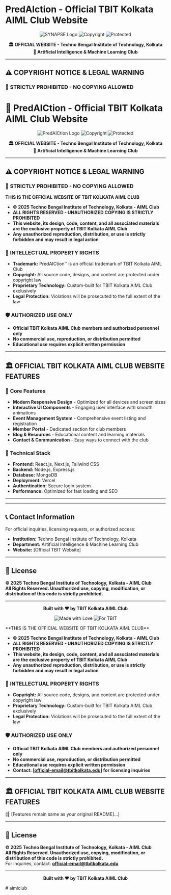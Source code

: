 # PredAIction - Official TBIT Kolkata AIML Club Website

<div align="center">

![SYNAPSE Logo](https://img.shields.io/badge/SYNAPSE-OFFICIAL%20TBIT%20KOLKATA%20AIML-00D4FF?style=for-the-badge&logo=brain&logoColor=white)
![Copyright](https://img.shields.io/badge/©%202025-TBIT%20Kolkata%20AIML%20Club-FF6B6B?style=for-the-badge&logo=copyright)
![Protected](https://img.shields.io/badge/PROTECTED-All%20Rights%20Reserved-FF0000?style=for-the-badge&logo=shield-check)

**🏛️ OFFICIAL WEBSITE - Techno Bengal Institute of Technology, Kolkata**  
**🧠 Artificial Intelligence & Machine Learning Club**



</div>

---

## ⚠️ **COPYRIGHT NOTICE & LEGAL WARNING**

### 🚨 **STRICTLY PROHIBITED - NO COPYING ALLOWED**
# 🧠 PredAICtion - Official TBIT Kolkata AIML Club Website

<div align="center">

![PredAICtion Logo](https://img.shields.io/badge/PredAICtion-OFFICIAL%20TBIT%20KOLKATA%20AIML-00D4FF?style=for-the-badge&logo=brain&logoColor=white)
![Copyright](https://img.shields.io/badge/©%202025-TBIT%20Kolkata%20AIML%20Club-FF6B6B?style=for-the-badge&logo=copyright)
![Protected](https://img.shields.io/badge/PROTECTED-All%20Rights%20Reserved-FF0000?style=for-the-badge&logo=shield-check)

**🏛️ OFFICIAL WEBSITE - Techno Bengal Institute of Technology, Kolkata**  
**🧠 Artificial Intelligence & Machine Learning Club**



</div>

---

## ⚠️ **COPYRIGHT NOTICE & LEGAL WARNING**

### 🚨 **STRICTLY PROHIBITED - NO COPYING ALLOWED**

**THIS IS THE OFFICIAL WEBSITE OF TBIT KOLKATA AIML CLUB**

- **© 2025 Techno Bengal Institute of Technology, Kolkata - AIML Club**
- **ALL RIGHTS RESERVED - UNAUTHORIZED COPYING IS STRICTLY PROHIBITED**
- **This website, its design, code, content, and all associated materials are the exclusive property of TBIT Kolkata AIML Club**
- **Any unauthorized reproduction, distribution, or use is strictly forbidden and may result in legal action**

### 📜 **INTELLECTUAL PROPERTY RIGHTS**

- **Trademark:** PredAICtion™ is an official trademark of TBIT Kolkata AIML Club
- **Copyright:** All source code, designs, and content are protected under copyright law
- **Proprietary Technology:** Custom-built for TBIT Kolkata AIML Club exclusively
- **Legal Protection:** Violations will be prosecuted to the full extent of the law

### 🛡️ **AUTHORIZED USE ONLY**

- **Official TBIT Kolkata AIML Club members and authorized personnel only**
- **No commercial use, reproduction, or distribution permitted**
- **Educational use requires explicit written permission**

---

## 🏛️ **OFFICIAL TBIT KOLKATA AIML CLUB WEBSITE FEATURES**

### 🎯 **Core Features**
- **Modern Responsive Design** - Optimized for all devices and screen sizes
- **Interactive UI Components** - Engaging user interface with smooth animations
- **Event Management System** - Comprehensive event listing and registration
- **Member Portal** - Dedicated section for club members
- **Blog & Resources** - Educational content and learning materials
- **Contact & Communication** - Easy ways to connect with the club

### 🚀 **Technical Stack**
- **Frontend:** React.js, Next.js, Tailwind CSS
- **Backend:** Node.js, Express.js
- **Database:** MongoDB
- **Deployment:** Vercel
- **Authentication:** Secure login system
- **Performance:** Optimized for fast loading and SEO

---





---

## 📞 **Contact Information**

For official inquiries, licensing requests, or authorized access:
- **Institution:** Techno Bengal Institute of Technology, Kolkata
- **Department:** Artificial Intelligence & Machine Learning Club
- **Website:** [Official TBIT Website]

---

## 📄 **License**

**© 2025 Techno Bengal Institute of Technology, Kolkata - AIML Club**  
**All Rights Reserved. Unauthorized use, copying, modification, or distribution of this code is strictly prohibited.**

---

<div align="center">

**Built with ❤️ by TBIT Kolkata AIML Club**

![Made with Love](https://img.shields.io/badge/Made%20with-❤️-red?style=for-the-badge)
![For TBIT](https://img.shields.io/badge/For-TBIT%20Kolkata-blue?style=for-the-badge)

</div>
**THIS IS THE OFFICIAL WEBSITE OF TBIT KOLKATA AIML CLUB**

- **© 2025 Techno Bengal Institute of Technology, Kolkata - AIML Club**
- **ALL RIGHTS RESERVED - UNAUTHORIZED COPYING IS STRICTLY PROHIBITED**
- **This website, its design, code, content, and all associated materials are the exclusive property of TBIT Kolkata AIML Club**
- **Any unauthorized reproduction, distribution, or use is strictly forbidden and may result in legal action**

### 📜 **INTELLECTUAL PROPERTY RIGHTS**

- **Copyright:** All source code, designs, and content are protected under copyright law
- **Proprietary Technology:** Custom-built for TBIT Kolkata AIML Club exclusively
- **Legal Protection:** Violations will be prosecuted to the full extent of the law

### 🛡️ **AUTHORIZED USE ONLY**
- **Official TBIT Kolkata AIML Club members and authorized personnel only**
- **No commercial use, reproduction, or distribution permitted**
- **Educational use requires explicit written permission**
- **Contact: [official-email@tbitkolkata.edu] for licensing inquiries**

---

## 🏛️ **OFFICIAL TBIT KOLKATA AIML CLUB WEBSITE FEATURES**

(🔗 [Features remain same as your original README]…)

---

## 📄 License

**© 2025 Techno Bengal Institute of Technology, Kolkata - AIML Club**  
**All Rights Reserved. Unauthorized use, copying, modification, or distribution of this code is strictly prohibited.**  
For inquiries, contact: **official-email@tbitkolkata.edu**

---

<div align="center">

**Built with ❤️ by TBIT Kolkata AIML Club**



</div>
# aimlclub
